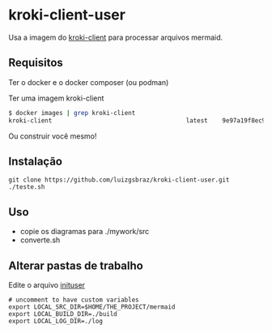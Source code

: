 # kroki-client-user

Usa a imagem do [kroki-client](https://github.com/luizgsbraz/kroki-client-docker) para processar arquivos mermaid.

## Requisitos

Ter o docker e o docker composer (ou podman)

Ter uma imagem kroki-client

```bash
$ docker images | grep kroki-client
kroki-client                                     latest    9e97a19f8ec9   8 days ago      13.1MB
```

Ou construir você mesmo!

## Instalação

```
git clone https://github.com/luizgsbraz/kroki-client-user.git
./teste.sh
```

## Uso

* copie os diagramas para ./mywork/src
* converte.sh

## Alterar pastas de trabalho

Edite o arquivo [inituser](inituser)  

```
# uncomment to have custom variables
export LOCAL_SRC_DIR=$HOME/THE_PROJECT/mermaid
export LOCAL_BUILD_DIR=./build
export LOCAL_LOG_DIR=./log
```

